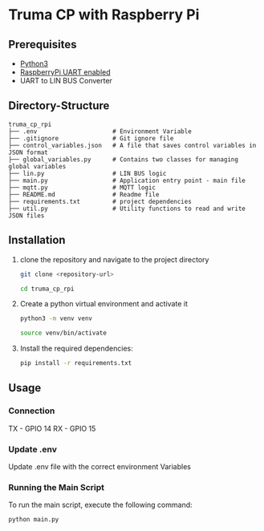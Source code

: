 # Truma CP with Raspberry Pi

## Prerequisites
- [Python3](https://www.python.org/)
- [RaspberryPi UART enabled](https://www.electronicwings.com/raspberry-pi/raspberry-pi-uart-communication-using-python-and-c#header2)
- UART to LIN BUS Converter


## Directory-Structure
    truma_cp_rpi  
	├── .env                     # Environment Variable 
    ├── .gitignore               # Git ignore file
    ├── control_variables.json   # A file that saves control variables in JSON format 
    ├── global_variables.py      # Contains two classes for managing global variables
    ├── lin.py                   # LIN BUS logic
    ├── main.py                  # Application entry point - main file
	├── mqtt.py                  # MQTT logic
    ├── README.md                # Readme file
    ├── requirements.txt		 # project dependencies
    ├── util.py		             # Utility functions to read and write JSON files

## Installation

1. clone the repository and navigate to the project directory

    ```bash
    git clone <repository-url>
    ```
    ```bash
    cd truma_cp_rpi
    ```
2. Create a python virtual environment and activate it
    ```bash
    python3 -m venv venv
    ```
    ```bash
    source venv/bin/activate
    ```

3. Install the required dependencies:

    ```bash
    pip install -r requirements.txt
    ```

## Usage

### Connection
TX - GPIO 14
RX - GPIO 15

### Update .env

Update .env file with the correct environment Variables

### Running the Main Script

To run the main script, execute the following command:

```bash
python main.py
```


